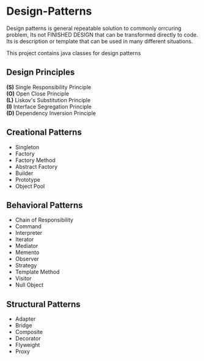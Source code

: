 # Design-Patterns

Design patterns is general repeatable solution to commonly orrcuring problem, Its not FINISHED DESIGN that can be transformed directly to code. Its is description or template that can be used in many different situations.

This project contains java classes for design patterns

## Design Principles
  **(S)** Single Responsibility Principle  
  **(O)** Open Close Principle  
  **(L)** Liskov's Substitution Principle  
  **(I)** Interface Segregation Principle  
  **(D)** Dependency Inversion Principle    

## Creational Patterns
  - Singleton
  - Factory
  - Factory Method
  - Abstract Factory
  - Builder
  - Prototype
  - Object Pool

## Behavioral Patterns
  - Chain of Responsibility
  - Command
  - Interpreter
  - Iterator
  - Mediator
  - Memento
  - Observer
  - Strategy
  - Template Method
  - Visitor
  - Null Object

## Structural Patterns
  - Adapter
  - Bridge
  - Composite
  - Decorator
  - Flyweight
  - Proxy
